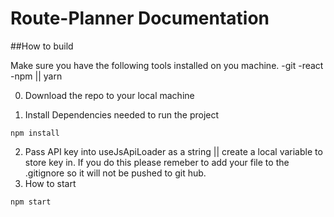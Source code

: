 # Route-Planner Documentation

##How to build

Make sure you have the following tools installed on you machine.
-git 
-react
-npm || yarn

0. Download the repo to your local machine 

1. Install Dependencies needed to run the project
```
npm install
```
2. Pass API key into useJsApiLoader as a string || create a local variable to store key in. If you do this please remeber to add your file to the .gitignore so it will not be pushed to git hub.
3. How to start
```
npm start
```

 
